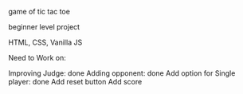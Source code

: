 game of tic tac toe

beginner level project

HTML, CSS, Vanilla JS

Need to Work on:

Improving Judge: done
Adding opponent: done
Add option for Single player: done
Add reset button
Add score

